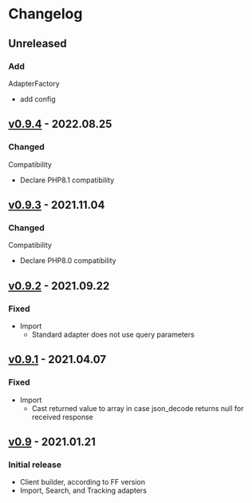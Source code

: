 # Changelog
## Unreleased
### Add
 AdapterFactory
- add config

## [v0.9.4] - 2022.08.25
### Changed
 Compatibility
  - Declare PHP8.1 compatibility

## [v0.9.3] - 2021.11.04
### Changed
 Compatibility
  - Declare PHP8.0 compatibility

## [v0.9.2] - 2021.09.22
### Fixed
- Import
    - Standard adapter does not use query parameters

## [v0.9.1] - 2021.04.07
### Fixed
- Import
    - Cast returned value to array in case json_decode returns null for received response

## [v0.9] - 2021.01.21
### Initial release
- Client builder, according to FF version
- Import, Search, and Tracking adapters

[v0.9.4]:     https://github.com/FACT-Finder-Web-Components/php-communication-sdk/releases/tag/v0.9.4
[v0.9.3]:     https://github.com/FACT-Finder-Web-Components/php-communication-sdk/releases/tag/v0.9.3
[v0.9.2]:     https://github.com/FACT-Finder-Web-Components/php-communication-sdk/releases/tag/v0.9.2
[v0.9.1]:     https://github.com/FACT-Finder-Web-Components/php-communication-sdk/releases/tag/v0.9.1
[v0.9]:     https://github.com/FACT-Finder-Web-Components/php-communication-sdk/releases/tag/v0.9
[v0.9.1]:   https://github.com/FACT-Finder-Web-Components/php-communication-sdk/releases/tag/v0.9.
[v0.9.2]:   https://github.com/FACT-Finder-Web-Components/php-communication-sdk/releases/tag/v0.9.2
[v0.9.3]:   https://github.com/FACT-Finder-Web-Components/php-communication-sdk/releases/tag/v0.9.3
